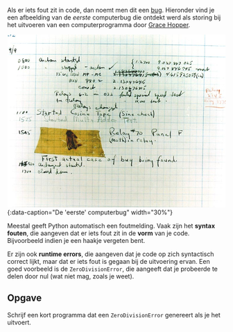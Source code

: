 Als er iets fout zit in code, dan noemt men dit een [bug](https://nl.wikipedia.org/wiki/Bug_(technologie)). Hieronder vind je een afbeelding van de *eerste* computerbug die ontdekt werd als storing bij het uitvoeren van een computerprogramma door [Grace Hopper](https://nl.wikipedia.org/wiki/Grace_Hopper).

![bug](media/bug.jpg "bug"){:data-caption="De 'eerste' computerbug" width="30%"}

Meestal geeft Python automatisch een foutmelding. Vaak zijn het **syntax fouten**, die aangeven dat er iets fout zit in de **vorm** van je code. Bijvoorbeeld indien je een haakje vergeten bent.

Er zijn ook **runtime errors**, die aangeven dat je code op zich syntactisch correct lijkt, maar dat er iets fout is gegaan bij de uitvoering ervan. Een goed voorbeeld is de `ZeroDivisionError`, die aangeeft dat je probeerde te delen door nul (wat niet mag, zoals je weet).

## Opgave
Schrijf een kort programma dat een `ZeroDivisionError` genereert als je het uitvoert.